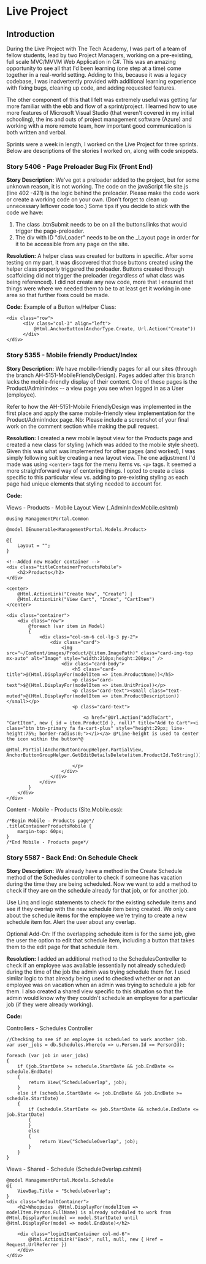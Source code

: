 # Live Project
## Introduction
During the Live Project with The Tech Academy, I was part of a team of fellow students, lead by two Project Managers, working on a pre-existing, full scale MVC/MVVM Web Application in C#. This was an amazing opportunity to see all that I'd been learning (one step at a time) come together in a real-world setting. Adding to this, because it was a legacy codebase, I was inadvertently provided with additional learning experience with fixing bugs, cleaning up code, and adding requested features. 

The other component of this that I felt was extremely useful was getting far more familiar with the ebb and flow of a sprint/project. I learned how to use more features of Microsoft Visual Studio (that weren't covered in my initial schooling), the ins and outs of project management software (Azure) and working with a more remote team, how important good communication is both written and verbal.

Sprints were a week in length, I worked on the Live Project for three sprints. Below are descriptions of the stories I worked on, along with code snippets.

### **Story 5406 - Page Preloader Bug Fix (Front End)**

**Story Description:**
We've got a preloader added to the project, but for some unknown reason, it is not working. The code on the javaScript file site.js (line 402 -421) is the logic behind the preloader. Please make the code work or create a working code on your own. (Don't forget to clean up unnecessary leftover code too.)
Some tips if you decide to stick with the code we have:
1. The class .btnSubmit needs to be on all the buttons/links that would trigger the page-preloader.
2. The div with ID "divLoader" needs to be on the _Layout page in order for it to be accessible from any page on the site.

**Resolution:**
A helper class was created for buttons in specific. After some testing on my part, it was discovered that those buttons created using the helper class properly triggered the preloader. Buttons created through scaffolding did not trigger the preloader (regardless of what class was being referenced). I did not create any new code, more that I ensured that things were where we needed them to be to at least get it working in one area so that further fixes could be made.

**Code:**
Example of a Button w/Helper Class: 
```
<div class="row">
      <div class="col-3" align="left">
          @Html.AnchorButton(AnchorType.Create, Url.Action("Create"))
      </div>
</div>
```

### **Story 5355 - Mobile friendly Product/Index**

**Story Description:**
We have mobile-friendly pages for all our sites (through the branch AH-5151-MobileFriendlyDesign). Pages added after this branch lacks the mobile-friendly display of their content. One of these pages is the Product/AdminIndex -- a view page you see when logged in as a User (employee).

Refer to how the AH-5151-Mobile FriendlyDesign was implemented in the first place and apply the same mobile-friendly view implementation for the Product/AdminIndex page. Nb: Please include a screenshot of your final work on the comment section while making the pull request. 

**Resolution:**
I created a new mobile layout view for the Products page and created a new class for styling (which was added to the mobile style sheet). Given this was what was implemented for other pages (and worked), I was simply following suit by creating a new layout view. The one adjustment I'd made was using `<center>` tags for the menu items vs. `<p>` tags. It seemed a more straightforward way of centering things. I opted to create a class specific to this particular view vs. adding to pre-existing styling as each page had unique elements that styling needed to account for.

**Code:**

Views - Products - Mobile Layout View (_AdminIndexMobile.cshtml)
```
@using ManagementPortal.Common

@model IEnumerable<ManagementPortal.Models.Product>

@{
    Layout = "";
}

<!--Added new Header container -->
<div class="titleContainerProductsMobile">
    <h2>Products</h2>
</div>

<center>
    @Html.ActionLink("Create New", "Create") |
    @Html.ActionLink("View Cart", "Index", "CartItem")
</center>

<div class="container">
    <div class="row">
        @foreach (var item in Model)
        {
            <div class="col-sm-6 col-lg-3 py-2">
                <div class="card">
                    <img src="~/Content/images/Product/@(item.ImagePath)" class="card-img-top mx-auto" alt="Image" style="width:210px;height:200px;" />
                    <div class="card-body">
                        <h5 class="card-title">@(Html.DisplayFor(modelItem => item.ProductName))</h5>
                        <p class="card-text">$@(Html.DisplayFor(modelItem => item.UnitPrice))</p>
                        <p class="card-text"><small class="text-muted">@(Html.DisplayFor(modelItem => item.ProductDescription))</small></p>
                        <p class="card-text">

                            <a href="@Url.Action("AddToCart", "CartItem", new { id = item.ProductId }, null)" title="Add to Cart"><i class="btn btn-primary fa fa-cart-plus" style="height:29px; line-height:75%; border-radius:0;"></i></a> @*Line-height is used to center the icon within the button*@
                            @Html.Partial(AnchorButtonGroupHelper.PartialView, AnchorButtonGroupHelper.GetEditDetailsDelete(item.ProductId.ToString()))

                        </p>
                    </div>
                </div>
            </div>
        }
    </div>
</div>
```

Content - Mobile - Products (Site.Mobile.css):
```
/*Begin Mobile - Products page*/
.titleContainerProductsMobile {
    margin-top: 60px;
}
/*End Mobile - Products page*/
```

### **Story 5587 - Back End: On Schedule Check**

**Story Description:**
We already have a method in the Create Schedule method of the Schedules controller to check if someone has vacation during the time they are being scheduled. Now we want to add a method to check if they are on the schedule already for that job, or for another job. 

Use Linq and logic statements to check for the existing schedule items and see if they overlap with the new schedule item being created. We only care about the schedule items for the employee we're trying to create a new schedule item for. Alert the user about any overlap. 

Optional Add-On: 
If the overlapping schedule item is for the same job, give the user the option to edit that schedule item, including a button that takes them to the edit page for that schedule item.

**Resolution:**
I added an additional method to the SchedulesController to check if an employee was available (essentially not already scheduled) during the time of the job the admin was trying schedule them for. I used similar logic to that already being used to checked whether or not an employee was on vacation when an admin was trying to schedule a job for them. I also created a shared view specific to this situation so that the admin would know why they couldn't schedule an employee for a particular job (if they were already working).

**Code:**

Controllers - Schedules Controller
```
//Checking to see if an employee is scheduled to work another job.
var user_jobs = db.Schedules.Where(u => u.Person.Id == PersonId);

foreach (var job in user_jobs)
{
    if (job.StartDate >= schedule.StartDate && job.EndDate <= schedule.EndDate)
    {
        return View("ScheduleOverlap", job);
    }
    else if (schedule.StartDate <= job.EndDate && job.EndDate >= schedule.StartDate)
    {
        if (schedule.StartDate <= job.StartDate && schedule.EndDate <= job.StartDate)
        {
        }
        else
        {
            return View("ScheduleOverlap", job);
        }
    }
}
```

Views - Shared - Schedule (ScheduleOverlap.cshtml)
```
@model ManagementPortal.Models.Schedule
@{
    ViewBag.Title = "ScheduleOverlap";
}
<div class="defaultContainer">
    <h2>Whoopsies  @Html.DisplayFor(modelItem => modelItem.Person.FullName) is already scheduled to work from @Html.DisplayFor(model => model.StartDate) until @Html.DisplayFor(model => model.EndDate)</h2>

    <div class="loginItemContainer col-md-6">
        @Html.ActionLink("Back", null, null, new { Href = Request.UrlReferrer })
    </div>
</div>
```

